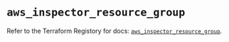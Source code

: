# `aws_inspector_resource_group`

Refer to the Terraform Registory for docs: [`aws_inspector_resource_group`](https://www.terraform.io/docs/providers/aws/r/inspector_resource_group).
